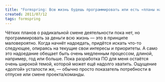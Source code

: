 ```yaml
---
title: "Formspring: Всю жизнь будешь программировать или есть «планы на будущее»? (="
created: 2011/07/12
tags: formspring
---
```


Чётких планов о радикальной смене деятельности пока нет, но программировать за деньги всю жизнь — это в принципе маловероятно. Когда начнёт надоедать, придётся искать что-то следующее, опираясь на текущие свои интересы и приоритеты. А само это надоедание обещает быть очень медленным процессом, длиной, например, год или больше. Пока разработка ПО для меня остаётся очень широкой темой, которой может ещё надолго хватить. Ощущение «долгой» усталости же, — обычно просто показатель потребности в отпуске или смене проекта/команды.
